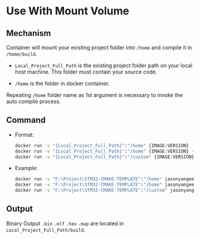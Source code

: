 # Use With Mount Volume

## Mechanism

Container will mount your existing project folder into `/home` and compile it in `/home/build`.

- `Local_Project_Full_Path` is the existing project folder path on your local host machine. This folder must contain your source code.

- `/home` is the folder in docker container.

Repeating `/home` folder name as 1st argument is necessary to invoke the auto compile process.

## Command

- Format:
	```bash
	docker run -v "{Local_Project_Full_Path}":"/home" {IMAGE:VERSION} 
	docker run -v "{Local_Project_Full_Path}":"/home" {IMAGE:VERSION} -t {Build_Type}
	docker run -v "{Local_Project_Full_Path}":"/custom" {IMAGE:VERSION} -v /custom
	```

- Example:
	```bash
	docker run -v "F:\Project\STM32-CMAKE-TEMPLATE":"/home" jasonyangee/stm32-builder:ubuntu-latest
	docker run -v "F:\Project\STM32-CMAKE-TEMPLATE":"/home" jasonyangee/stm32-builder:ubuntu-latest -t Debug
	docker run -v "F:\Project\STM32-CMAKE-TEMPLATE":"/custom" jasonyangee/stm32-builder:ubuntu-latest -v /custom
	```


## Output

Binary Output `.bin` `.elf` `.hex` `.map` are located in `Local_Project_Full_Path/build`.
